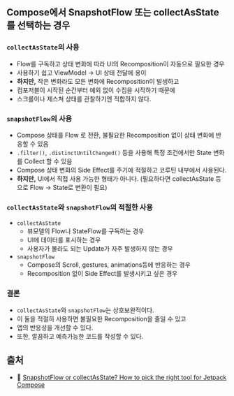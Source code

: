 ## Compose에서 SnapshotFlow 또는 collectAsState 를 선택하는 경우

### `collectAsState`의 사용
- Flow를 구독하고 상태 변화에 따라 UI의 Recomposition이 자동으로 필요한 경우
- 사용하기 쉽고 ViewModel → UI 상태 전달에 용이
- **하지만,** 작은 변화라도 모든 변화에 Recomposition이 발생하고
- 컴포저블이 시작된 순간부터 예외 없이 수집을 시작하기 때문에
- 스크롤이나 제스쳐 상태를 관찰하기엔 적합하지 않다.

### `snapshotFlow`의 사용
- Compose 상태를 Flow 로 전환, 불필요한 Recomposition 없이 상태 변화에 반응할 수 있음
- `.filter()`, `.distinctUntilChanged()` 등을 사용해 특정 조건에서만 State 변화를 Collect 할 수 있음
- Compose 상태 변화의 Side Effect를 주기에 적절하고 코루틴 내부에서 사용된다.
- **하지만,** UI에서 직접 사용 가능한 형태가 아니다. (필요하다면 collectAsState 등으로 Flow → State로 변환이 필요)

### `collectAsState`와 `snapshotFlow`의 적절한 사용
- `collectAsState`
  - 뷰모델의 Flow나 StateFlow를 구독하는 경우
  - UI에 데이터를 표시하는 경우
  - 사용자가 몰라도 되는 Update가 자주 발생하지 않는 경우
- `snapshotFlow` 
  - Compose의 Scroll, gestures, animations등에 반응하는 경우
  - Recomposition 없이 Side Effect를 발생시키고 싶은 경우

### 결론
- `collectAsState`와 `snapshotFlow`는 상호보완적이다.
- 이 둘을 적절히 사용하면 불필요한 Recomposition을 줄일 수 있고
- 앱의 반응성을 개선할 수 있다.
- 또한, 깔끔하고 예측가능한 코드를 작성할 수 있다.

## 출처
- 🧩 [SnapshotFlow or collectAsState? How to pick the right tool for Jetpack Compose]([https://proandroiddev.com/creating-an-engaging-progress-button-in-jetpack-compose-29ff8d5e383c](https://proandroiddev.com/snapshotflow-or-collectasstate-how-to-pick-the-right-tool-for-jetpack-compose-d6f1cc9d2123))
